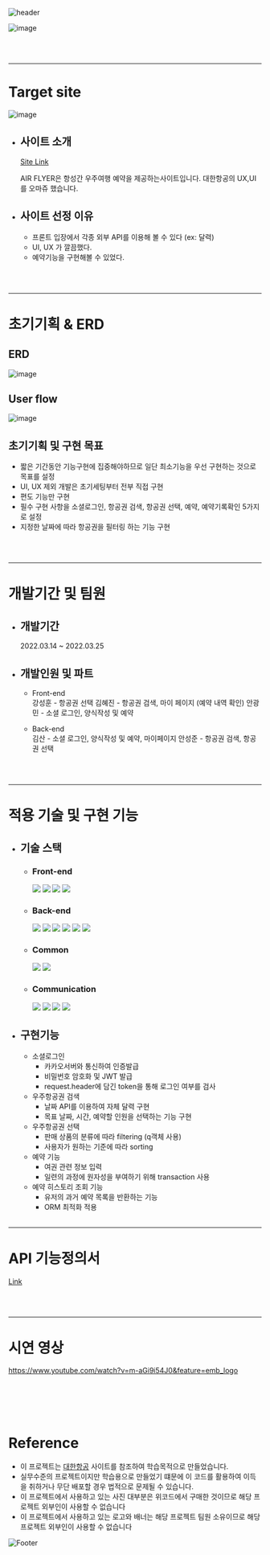![header](https://capsule-render.vercel.app/api?type=waving&color=#154D9E&height=100&section=header&fontSize=90)

![image](https://user-images.githubusercontent.com/67942847/160072501-22b71534-b425-43a3-9cba-8e5f5a381b40.png)


<br><br>

---
# Target site
![image](https://user-images.githubusercontent.com/67942847/160072678-e0fa726b-41d0-4dd2-9716-22da13406d1d.png)

* ## 사이트 소개  
    [Site Link](https://www.koreanair.com/kr/ko)
    
    AIR FLYER은 항성간 우주여행 예약을 제공하는사이트입니다. 
    대한항공의 UX,UI를 오마쥬 했습니다.


* ## 사이트 선정 이유
    * 프론트 입장에서 각종 외부 API를 이용해 볼 수 있다 (ex: 달력)
    * UI, UX 가 깔끔했다.
    * 예약기능을 구현해볼 수 있었다.

<br><br>

---
# 초기기획 & ERD

## ERD
![image](https://user-images.githubusercontent.com/67942847/160069065-059d796e-4c05-4232-bf81-a15bbfe97123.png)

## User flow
![image](https://user-images.githubusercontent.com/67942847/160069162-775f05c8-82e2-42e2-a0cb-bcf1df82fbfa.png)

## 초기기획 및 구현 목표
* 짧은 기간동안 기능구현에 집중해야하므로 일단 최소기능을 우선 구현하는 것으로 목표를 설정
* UI, UX 제외 개발은 초기세팅부터 전부 직접 구현
* 편도 기능만 구현
* 필수 구현 사항을 소셜로그인, 항공권 검색, 항공권 선택, 예약, 예약기록확인 5가지로 설정 
* 지정한 날짜에 따라 항공권을 필터링 하는 기능 구현 

<br><br>

---
# 개발기간 및 팀원

* ## 개발기간  
    2022.03.14 ~ 2022.03.25
   

* ## 개발인원 및 파트

    * Front-end  
        강성훈 - 항공권 선택
        김혜진 - 항공권 검색, 마이 페이지 (예약 내역 확인)
        안광민 - 소셜 로그인, 양식작성 및 예약
        
    * Back-end   
        김산   - 소셜 로그인, 양식작성 및 예약, 마이페이지
        안성준 -  항공권 검색, 항공권 선택

<br><br>

---
# 적용 기술 및 구현 기능

* ## 기술 스택
    * ### Front-end  
        <a href="#"><img src="https://img.shields.io/badge/HTML-DD4B25?style=plastic&logo=html&logoColor=white"/></a>
    <a href="#"><img src="https://img.shields.io/badge/SASS-254BDD?style=plastic&logo=sass&logoColor=white"/></a>
    <a href="#"><img src="https://img.shields.io/badge/javascript-EFD81D?style=plastic&logo=javascript&logoColor=white"/></a>
    <a href="#"><img src="https://img.shields.io/badge/React-68D5F3?style=plastic&logo=react&logoColor=white"/></a>
    * ### Back-end  
        <a href="#"><img src="https://img.shields.io/badge/python-3873A9?style=plastic&logo=python&logoColor=white"/></a>
    <a href="#"><img src="https://img.shields.io/badge/Django-0B4B33?style=plastic&logo=django&logoColor=white"/></a>
    <a href="#"><img src="https://img.shields.io/badge/MySQL-005E85?style=plastic&logo=mysql&logoColor=white"/></a>
    <a href="#"><img src="https://img.shields.io/badge/AWS-FF9701?style=plastic&logo=aws&logoColor=white"/></a>
    <a href="#"><img src="https://img.shields.io/badge/bcrypt-525252?style=plastic&logo=bcrypt&logoColor=white"/></a>
     <a href="#"><img src="https://img.shields.io/badge/postman-F76934?style=plastic&logo=postman&logoColor=white"/></a>
    * ### Common  
        <a href="#"><img src="https://img.shields.io/badge/git-E84E32?style=plastic&logo=git&logoColor=white"/></a>
        <a href="#"><img src="https://img.shields.io/badge/RESTful API-415296?style=plastic&logoColor=white"/></a>
    * ### Communication  
        <a href="#"><img src="https://img.shields.io/badge/github-1B1E23?style=plastic&logo=github&logoColor=white"/></a>
        <a href="#"><img src="https://img.shields.io/badge/Slack-D91D57?style=plastic&logo=slack&logoColor=white"/></a>
        <a href="#"><img src="https://img.shields.io/badge/Trello-2580F7?style=plastic&logo=trello&logoColor=white"/></a>
        <a href="#"><img src="https://img.shields.io/badge/Notion-F7F7F7?style=plastic&logo=notion&logoColor=black"/></a>
* ## 구현기능
    * 소셜로그인
        - 카카오서버와 통신하여 인증발급
        - 비밀번호 암호화 및 JWT 발급
        - request.header에 담긴 token을 통해 로그인 여부를 검사
    * 우주항공권 검색
        - 날짜 API를 이용하여 자체 달력 구현
        - 목표 날짜, 시간, 예약할 인원을 선택하는 기능 구현
    * 우주항공권 선택
        - 판매 상품의 분류에 따라 filtering (q객체 사용)
        - 사용자가 원하는 기준에 따라 sorting
    * 예약 기능
        - 여권 관련 정보 입력
        - 일련의 과정에 원자성을 부여하기 위해 transaction 사용
    * 예약 히스토리 조회 기능
        - 유저의 과거 예약 목록을 반환하는 기능
        - ORM 최적화 적용
<br><br>

---
# API 기능정의서
[Link](https://docs.google.com/spreadsheets/d/1kHa1x7mvLLuju8vVcu1wyLGEOUIxxjmnMllO_YJFP1k/edit?usp=sharing)

<br><br>

---
# 시연 영상
https://www.youtube.com/watch?v=m-aGi9i54J0&feature=emb_logo

<br><br>
---
# Reference
* 이 프로젝트는 [대한항공](https://www.koreanair.com/kr/ko) 사이트를 참조하여 학습목적으로 만들었습니다.
* 실무수준의 프로젝트이지만 학습용으로 만들었기 떄문에 이 코드를 활용하여 이득을 취하거나 무단 배포할 경우 법적으로 문제될 수 있습니다.
* 이 프로젝트에서 사용하고 있는 사진 대부분은 위코드에서 구매한 것이므로 해당 프로젝트 외부인이 사용할 수 없습니다
* 이 프로젝트에서 사용하고 있는 로고와 배너는 해당 프로젝트 팀원 소유이므로 해당 프로젝트 외부인이 사용할 수 없습니다

![Footer](https://capsule-render.vercel.app/api?type=waving&color=#154D9E&height=100&section=footer)
